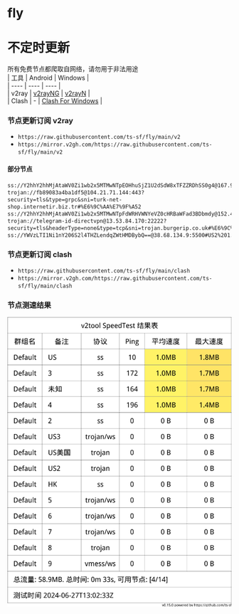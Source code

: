 # fly
# 不定时更新
所有免费节点都爬取自网络，请勿用于非法用途  
|  工具  | Android  | Windows  |  
|  ----  | ----   | ----  |  
| v2ray  | [v2rayNG](https://github.com/2dust/v2rayNG/releases) | [v2rayN](https://github.com/2dust/v2rayN/releases) |  
| Clash  | - | [Clash For Windows](https://github.com/2dust/clashN/releases) | 
  
### 节点更新订阅  v2ray
- `https://raw.githubusercontent.com/ts-sf/fly/main/v2`  
- `https://mirror.v2gh.com/https://raw.githubusercontent.com/ts-sf/fly/main/v2`  

#### 部分节点  
``` 
ss://Y2hhY2hhMjAtaWV0Zi1wb2x5MTMwNTpEOHhuSjZ1U2dSdW8xTFZZRDhSS0g4@167.99.216.236:50250#%E6%9C%AA%E7%9F%A5
trojan://fb89083a4ba1df5@104.21.71.144:443?security=tls&type=grpc&sni=turk-net-shop.internetir.biz.tr#%E6%9C%AA%E7%9F%A52
ss://Y2hhY2hhMjAtaWV0Zi1wb2x5MTMwNTpFdWRHVWNYeVZ0cHRBaWFad3BDbmdy@152.42.196.113:21965#%F0%9F%87%BA%F0%9F%87%B8US%E7%BE%8E%E5%9B%BD%201.6MB%2Fs
trojan://telegram-id-directvpn@13.53.84.170:22222?security=tls&headerType=none&type=tcp&sni=trojan.burgerip.co.uk#%E6%9C%AA%E7%9F%A53
ss://YWVzLTI1Ni1nY206S2l4THZLendqZWtHMDBybQ==@38.68.134.9:5500#US2%201.9MB%2Fs
```
### 节点更新订阅  clash
- `https://raw.githubusercontent.com/ts-sf/fly/main/clash`  
- `https://mirror.v2gh.com/https://raw.githubusercontent.com/ts-sf/fly/main/clash`  

### 节点测速结果
![image](traffic.png)
